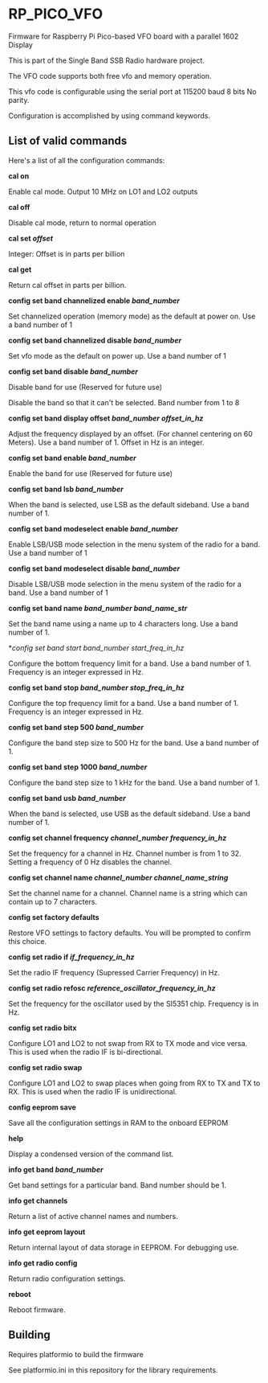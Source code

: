 # RP_PICO_VFO
Firmware for Raspberry Pi Pico-based VFO board with a parallel 1602 Display

This is part of the Single Band SSB Radio hardware project.

The VFO code supports both free vfo and memory operation.  

This vfo code is configurable using the serial port at 115200 baud 8 bits No parity. 

Configuration is accomplished by using command keywords. 

## List of valid commands

Here's a list of all the configuration commands:

**cal on**

Enable cal mode. Output 10 MHz on LO1 and LO2 outputs

**cal off**

Disable cal mode, return to normal operation

**cal set *offset***

Integer: Offset is in parts per billion

**cal get** 

Return cal offset in parts per billion.

**config set band channelized enable *band_number*** 

Set channelized operation (memory mode) as the default at power on. Use a band number of 1

**config set band channelized disable *band_number*** 

Set vfo mode as the default on power up. Use a band number of 1

**config set band disable *band_number***

Disable band for use (Reserved for future use)

Disable the band so that it can't be selected. Band number from 1 to 8

**config set band display offset *band_number* *offset_in_hz*** 

Adjust the frequency displayed by an offset. (For channel centering on 60 Meters).
Use a band number of 1. Offset in Hz is an integer.

**config set band enable *band_number*** 

Enable the band for use (Reserved for future use)

**config set band lsb *band_number***

When the band is selected, use LSB as the default sideband. Use a band number of 1.

**config set band modeselect enable *band_number*** 

Enable LSB/USB mode selection in the menu system of the radio for a band. Use a band number of 1

**config set band modeselect disable *band_number*** 

Disable LSB/USB mode selection in the menu system of the radio for a band. Use a band number of 1

**config set band name *band_number* *band_name_str*** 

Set the band name using a name up to 4 characters long. Use a band number of 1. 

**config set band start *band_number* *start_freq_in_hz**

Configure the bottom frequency limit for a band. Use a band number of 1. Frequency is an integer expressed in Hz.

**config set band stop *band_number* *stop_freq_in_hz*** 

Configure the top frequency limit for a band. Use a band number of 1. Frequency is an integer expressed in Hz.

**config set band step 500 *band_number*** 

Configure the band step size to 500 Hz for the band. Use a band number of 1.

**config set band step 1000 *band_number*** 

Configure the band step size to 1 kHz for the band. Use a band number of 1.

**config set band usb *band_number***

When the band is selected, use USB as the default sideband. Use a band number of 1.

**config set channel frequency *channel_number* *frequency_in_hz*** 

Set the frequency for a channel in Hz. Channel number is from 1 to 32.
Setting a frequency of 0 Hz disables the channel.

**config set channel name *channel_number* *channel_name_string*** 

Set the channel name for a channel. Channel name is a string which can contain up to 7 characters.

**config set factory defaults** 

Restore VFO settings to factory defaults. You will be prompted to confirm this choice.

**config set radio if *if_frequency_in_hz*** 

Set the radio IF frequency (Supressed Carrier Frequency) in Hz.

**config set radio refosc *reference_oscillator_frequency_in_hz*** 

Set the frequency for the oscillator used by the SI5351 chip. Frequency is in Hz.

**config set radio bitx** 

Configure LO1 and LO2 to not swap from RX to TX mode and vice versa. This is used when the radio IF is bi-directional.

**config set radio swap** 

Configure LO1 and LO2 to swap places when going from RX to TX and TX to RX. This is used when the radio IF is 
unidirectional.

**config eeprom save** 

Save all the configuration settings in RAM to the onboard EEPROM

**help** 

Display a condensed version of the command list.

**info get band *band_number*** 

Get band settings for a particular band. Band number should be 1.

**info get channels** 

Return a list of active channel names and numbers.

**info get eeprom layout** 

Return internal layout of data storage in EEPROM. For debugging use.

**info get radio config** 

Return radio configuration settings.

**reboot** 

Reboot firmware.


## Building

Requires platformio to build the firmware

See platformio.ini in this repository for the library requirements.
